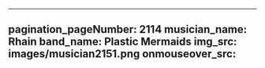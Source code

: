 ------
pagination_pageNumber: 2114
musician_name: Rhain
band_name: Plastic Mermaids
img_src: images/musician2151.png
onmouseover_src: 
------